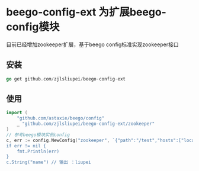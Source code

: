 # beego-config-ext 为扩展beego-config模块
目前已经增加zookeeper扩展，基于beego config标准实现zookeeper接口
## 安装
```go
go get github.com/zjlsliupei/beego-config-ext
```

## 使用
```go
import (
    "github.com/astaxie/beego/config"
    _ "github.com/zjlsliupei/beego-config-ext/zookeeper"
)
// 参考beego模块实例config
c, err := config.NewConfig("zookeeper", `{"path":"/test","hosts":["localhost:2181"]`}`)
if err != nil {
    fmt.Println(err)
}
c.String("name") // 输出 ：liupei

